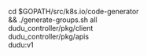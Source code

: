 cd $GOPATH/src/k8s.io/code-generator \
&& ./generate-groups.sh all \
dudu_controller/pkg/client \
dudu_controller/pkg/apis \
dudu:v1
